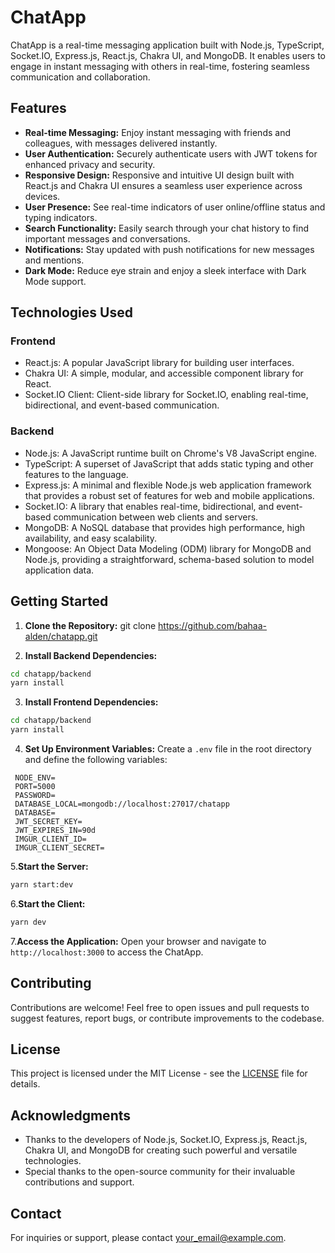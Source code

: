 # ChatApp

ChatApp is a real-time messaging application built with Node.js, TypeScript, Socket.IO, Express.js, React.js, Chakra UI, and MongoDB. It enables users to engage in instant messaging with others in real-time, fostering seamless communication and collaboration.

## Features

- **Real-time Messaging:** Enjoy instant messaging with friends and colleagues, with messages delivered instantly.
- **User Authentication:** Securely authenticate users with JWT tokens for enhanced privacy and security.
- **Responsive Design:** Responsive and intuitive UI design built with React.js and Chakra UI ensures a seamless user experience across devices.
- **User Presence:** See real-time indicators of user online/offline status and typing indicators.
- **Search Functionality:** Easily search through your chat history to find important messages and conversations.
- **Notifications:** Stay updated with push notifications for new messages and mentions.
- **Dark Mode:** Reduce eye strain and enjoy a sleek interface with Dark Mode support.

## Technologies Used

### Frontend

- React.js: A popular JavaScript library for building user interfaces.
- Chakra UI: A simple, modular, and accessible component library for React.
- Socket.IO Client: Client-side library for Socket.IO, enabling real-time, bidirectional, and event-based communication.

### Backend

- Node.js: A JavaScript runtime built on Chrome's V8 JavaScript engine.
- TypeScript: A superset of JavaScript that adds static typing and other features to the language.
- Express.js: A minimal and flexible Node.js web application framework that provides a robust set of features for web and mobile applications.
- Socket.IO: A library that enables real-time, bidirectional, and event-based communication between web clients and servers.
- MongoDB: A NoSQL database that provides high performance, high availability, and easy scalability.
- Mongoose: An Object Data Modeling (ODM) library for MongoDB and Node.js, providing a straightforward, schema-based solution to model application data.

## Getting Started

1. **Clone the Repository:**
   git clone <https://github.com/bahaa-alden/chatapp.git>

2. **Install Backend Dependencies:**

```bash
cd chatapp/backend
yarn install
```

3. **Install Frontend Dependencies:**

```bash
cd chatapp/backend
yarn install
```

4. **Set Up Environment Variables:**
   Create a `.env` file in the root directory and define the following variables:

```dotenv
 NODE_ENV=
 PORT=5000
 PASSWORD=
 DATABASE_LOCAL=mongodb://localhost:27017/chatapp
 DATABASE=
 JWT_SECRET_KEY=
 JWT_EXPIRES_IN=90d
 IMGUR_CLIENT_ID=
 IMGUR_CLIENT_SECRET=
```

5.**Start the Server:**

```bash
yarn start:dev
```

6.**Start the Client:**

```bash
yarn dev
```

7.**Access the Application:**
Open your browser and navigate to `http://localhost:3000` to access the ChatApp.

## Contributing

Contributions are welcome! Feel free to open issues and pull requests to suggest features, report bugs, or contribute improvements to the codebase.

## License

This project is licensed under the MIT License - see the [LICENSE](LICENSE) file for details.

## Acknowledgments

- Thanks to the developers of Node.js, Socket.IO, Express.js, React.js, Chakra UI, and MongoDB for creating such powerful and versatile technologies.
- Special thanks to the open-source community for their invaluable contributions and support.

## Contact

For inquiries or support, please contact [your_email@example.com](mailto:your_email@example.com).
